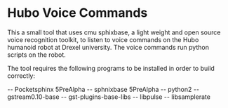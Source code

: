 # Hubo Voice Commands
This a small tool that uses cmu sphixbase, a light weight and open source voice recognition toolkit, to listen to voice commands on the Hubo humanoid robot at Drexel university. The voice commands run python scripts on the robot.

The tool requires the following programs to be installed in order to build correctly:

-- Pocketsphinx 5PreAlpha
-- sphnixbase 5PreAlpha
-- python2
-- gstream0.10-base
-- gst-plugins-base-libs
-- libpulse
-- libsamplerate

